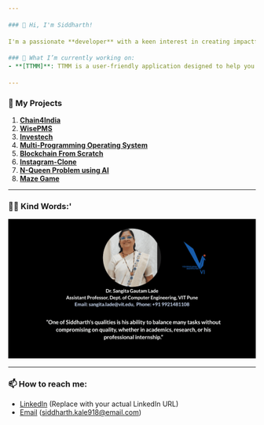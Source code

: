 ```yaml
---

### 👋 Hi, I'm Siddharth!

I'm a passionate **developer** with a keen interest in creating impactful software. Feel free to check out some of my work below! I’m open to new ideas and contributions, so if you have any interesting projects or questions, don’t hesitate to reach out.

### 🌱 What I’m currently working on:
- **[TTMM]**: TTMM is a user-friendly application designed to help you manage your expenses and split them among friends and groups effortlessly. This README provides an overview of the requirements to help you get started with TTMM

---
```


### 🚀 My Projects

1. [**Chain4India**](https://github.com/username/project-name-1)
2. [**WisePMS**](https://github.com/username/project-name-2)
3. [**Investech**](https://github.com/username/project-name-3)
4. [**Multi-Programming Operating System**](https://github.com/username/project-name-4)
5. [**Blockchain From Scratch**](https://github.com/username/project-name-5)
6. [**Instagram-Clone**](https://github.com/username/project-name-6)
7. [**N-Queen Problem using AI**](https://github.com/username/project-name-7)
8. [**Maze Game**](https://github.com/username/project-name-7)

---

### 💬✨ Kind Words:'

![Testimonials GIF](https://github.com/Sid330s/Sid330s/raw/main/Testimonials.gif)

---

### 📫 How to reach me:
- [LinkedIn](https://www.linkedin.com/in/siddharth) (Replace with your actual LinkedIn URL)
- [Email](mailto:siddharth.kale918@email.com) (siddharth.kale918@email.com)


